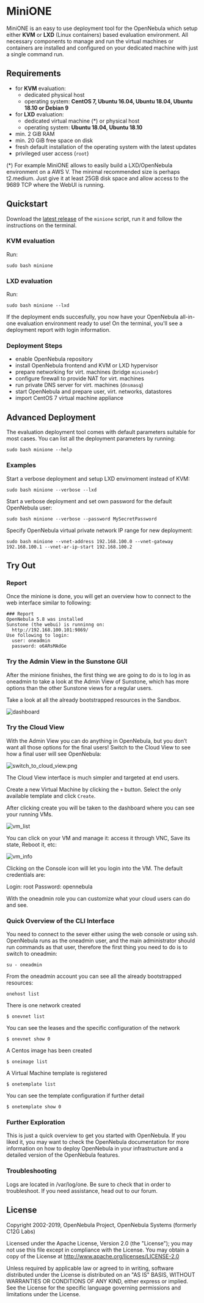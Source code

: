 # MiniONE

MiniONE is an easy to use deployment tool for the OpenNebula which setup either **KVM** or **LXD** (Linux containers) based evaluation environment. All necessary components to manage and run the virtual machines or containers are installed and configured on your dedicated machine with just a single command run.

## Requirements

- for **KVM** evaluation:
  - dedicated physical host
  - operating system: **CentOS 7, Ubuntu 16.04, Ubuntu 18.04, Ubuntu 18.10 or Debian 9**
- for **LXD** evaluation:
  - dedicated virtual machine (*) or physical host
  - operating system: **Ubuntu 18.04, Ubuntu 18.10**
- min.  2 GiB RAM
- min. 20 GiB free space on disk
- fresh default installation of the operating system with the latest updates
- privileged user access (`root`)

(*) For example MiniONE allows to easily build a LXD/OpenNebula environment on a AWS V. The minimal recommended size is perhaps t2.medium.  Just give it at least 25GB disk space and allow access to the 9689 TCP where the WebUI is running.

## Quickstart

Download the [latest release](https://github.com/OpenNebula/minione/releases/latest) of the `minione` script, run it and follow the instructions on the terminal.

### KVM evaluation

Run:

```
sudo bash minione
```

### LXD evaluation

Run:

```
sudo bash minione --lxd
```

If the deployment ends succesfully, you now have your OpenNebula all-in-one evaluation environment ready to use! On the terminal, you'll see a deployment report with login information.


### Deployment Steps

- enable OpenNebula repository
- install OpenNebula frontend and KVM or LXD hypervisor
- prepare networking for virt. machines (bridge `minionebr`)
- configure firewall to provide NAT for virt. machines
- run private DNS server for virt. machines (`dnsmasq`)
- start OpenNebula and prepare user, virt. networks, datastores
- import CentOS 7 virtual machine appliance

## Advanced Deployment

The evaluation deployment tool comes with default parameters suitable for most cases. You can list all the deployment parameters by running:

```
sudo bash minione --help
```

### Examples

Start a verbose deployment and setup LXD envirnoment instead of KVM:
```
sudo bash minione --verbose --lxd
```

Start a verbose deployment and set own password for the default OpenNebula user:

```
sudo bash minione --verbose --password MySecretPassword
```


Specify OpenNebula virtual private network IP range for new deployment:

```
sudo bash minione --vnet-address 192.168.100.0 --vnet-gateway 192.168.100.1 --vnet-ar-ip-start 192.168.100.2
```

## Try Out

### Report
Once the minione is done, you will get an overview how to connect to the web interface similar to following:

```
### Report
OpenNebula 5.8 was installed
Sunstone (the webui) is runninng on:
  http://192.168.100.101:9869/
Use following to login:
  user: oneadmin
  password: o6ARsMAdGe
```

### Try the Admin View in the Sunstone GUI

After the minione finishes, the first thing we are going to do is to log in as oneadmin to take a look at the Admin View of Sunstone, which has more options than the other Sunstone views for a regular users.

Take a look at all the already bootstrapped resources in the Sandbox.

![dashboard](https://raw.githubusercontent.com/OpenNebula/minione/master/screenshots/dashboard.png)


### Try the Cloud View

With the Admin View you can do anything in OpenNebula, but you don’t want all those options for the final users! Switch to the Cloud View to see how a final user will see OpenNebula:

![switch_to_cloud_view.png](https://raw.githubusercontent.com/OpenNebula/minione/master/screenshots/switch_to_cloud_view.png)

The Cloud View interface is much simpler and targeted at end users.

Create a new Virtual Machine by clicking the `+` button. Select the only available template and click `Create`.

After clicking create you will be taken to the dashboard where you can see your running VMs.

![vm_list](https://raw.githubusercontent.com/OpenNebula/minione/master/screenshots/vm_list.png)

You can click on your VM and manage it: access it through VNC, Save its state, Reboot it, etc:

![vm_info](https://raw.githubusercontent.com/OpenNebula/minione/master/screenshots/vm_info.png)

Clicking on the Console icon will let you login into the VM. The default credentials are:

Login: root
Password: opennebula

With the oneadmin role you can customize what your cloud users can do and see.


### Quick Overview of the CLI Interface

You need to connect to the sever either using the web console or using ssh. OpenNebula runs as the oneadmin user, and the main administrator should run commands as that user, therefore the first thing you need to do is to switch to oneadmin:

```
su - oneadmin
```

From the oneadmin account you can see all the already bootstrapped resources:
```
onehost list
```

There is one network created
```
$ onevnet list
```

You can see the leases and the specific configuration of the network
```
$ onevnet show 0
```

A Centos image has been created
```
$ oneimage list
```

A Virtual Machine template is registered
```
$ onetemplate list
```

You can see the template configuration if further detail
```
$ onetemplate show 0
```

### Further Exploration
This is just a quick overview to get you started with OpenNebula. If you liked it, you may want to check the OpenNebula documentation for more information on how to deploy OpenNebula in your infrastructure and a detailed version of the OpenNebula features.

### Troubleshooting
Logs are located in /var/log/one. Be sure to check that in order to troubleshoot. If you need assistance, head out to our forum.


## License

Copyright 2002-2019, OpenNebula Project, OpenNebula Systems (formerly C12G Labs)

Licensed under the Apache License, Version 2.0 (the "License"); you may
not use this file except in compliance with the License. You may obtain
a copy of the License at http://www.apache.org/licenses/LICENSE-2.0

Unless required by applicable law or agreed to in writing, software
distributed under the License is distributed on an "AS IS" BASIS,
WITHOUT WARRANTIES OR CONDITIONS OF ANY KIND, either express or implied.
See the License for the specific language governing permissions and
limitations under the License.
